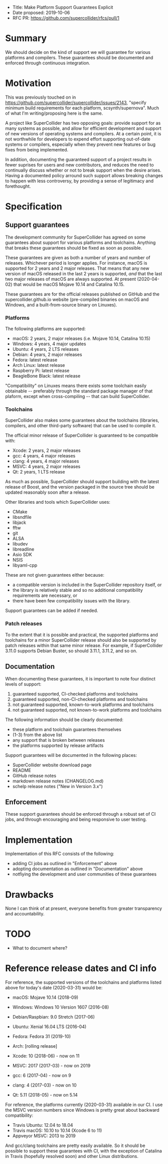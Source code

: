 - Title: Make Platform Support Guarantees Explicit
- Date proposed: 2019-10-06
- RFC PR: https://github.com/supercollider/rfcs/pull/1

# Summary

We should decide on the kind of support we will guarantee for various platforms and compilers. These guarantees should
be documented and enforced through continuous integration.

# Motivation

This was previously touched on in https://github.com/supercollider/supercollider/issues/2143, "specify minimum build
requirements for each platform, scsynth/supernova". Much of what I'm writing/proposing here is the same.

A project like SuperCollider has two opposing goals: provide support for as many systems as possible, and allow for
efficient development and support of new versions of operating systems and compilers. At a certain point, it is not
worthwhile for developers to expend effort supporting out-of-date systems or compilers, especially when they prevent
new features or bug fixes from being implemented.

In addition, documenting the guaranteed support of a project results in fewer suprises for users and new contributors,
and reduces the need to continually discuss whether or not to break support when the desire arises. Having a
documented policy arround such support allows breaking changes to happen with less controversy, by providing a sense
of legitimacy and forethought.

# Specification

## Support guarantees

The development community for SuperCollider has agreed on some guarantees about support for various platforms and
toolchains. Anything that breaks these guarantees should be fixed as soon as possible.

These guarantees are given as both a number of years and number of releases. Whichever period is longer applies. For
instance, macOS is supported for 2 years and 2 major releases. That means that any new version of macOS released in
the last 2 years is supported, _and_ that the last two major releases of macOS are always supported. At
present (2020-04-02) that would be macOS Mojave 10.14 and Catalina 10.15.

These guarantees are for the official releases published on GitHub and the supercollider.github.io website
(pre-compiled binaries on macOS and Windows, and a built-from-source binary on Linuxes).

### Platforms

The following platforms are supported:
- macOS: 2 years, 2 major releases (i.e. Mojave 10.14, Catalina 10.15)
- Windows: 4 years, 4 major updates
- Ubuntu: 4 years, 2 LTS releases
- Debian: 4 years, 2 major releases
- Fedora: latest release
- Arch Linux: latest release
- Raspberry Pi: latest release
- BeagleBone Black: latest release

"Compatibility" on Linuxes means there exists some toolchain easily obtainable -- preferably through the standard
package manager of that plaform, except when cross-compiling -- that can build SuperCollider.

### Toolchains

SuperCollider also makes some guarantees about the toolchains (libraries, compilers, and other third-party software)
that can be used to compile it.

The official minor release of SuperCollider is guaranteed to be compatible with:
- Xcode: 2 years, 2 major releases
- gcc: 4 years, 4 major releases
- clang: 4 years, 4 major releases
- MSVC: 4 years, 2 major releases
- Qt: 2 years, 1 LTS release

As much as possible, SuperCollider should support building with the latest release of Boost, and the version packaged
in the source tree should be updated reasonably soon after a release.

Other libraries and tools which SuperCollider uses:
- CMake
- libsndfile
- libjack
- fftw
- git
- ALSA
- libudev
- libreadline
- Asio SDK
- NSIS
- libyaml-cpp

These are not given guarantees either because:
- a compatible version is included in the SuperCollider repository itself, or
- the library is relatively stable and so no additional compatibility requirements are necessary, or
- there have been few compatibility issues with the library.

Support guarantees can be added if needed.

### Patch releases

To the extent that it is possible and practical, the supported platforms and toolchains for a minor SuperCollider
release should also be supported by patch releases within that same minor release. For example, if SuperCollider
3.11.0 supports Debian Buster, so should 3.11.1, 3.11.2, and so on.

## Documentation

When documenting these guarantees, it is important to note four distinct levels of support:
1. guaranteed supported, CI-checked platforms and toolchains
2. guaranteed supported, non-CI-checked platforms and toolchains
3. not guaranteed supported, known-to-work platforms and toolchains
4. not guaranteed supported, not known-to-work platforms and toolchains

The following information should be clearly documented:
- these platform and toolchain guarantees themselves
- (1-3) from the above list
- any support that is broken between releases
- the platforms supported by release artifacts

Support guarantees will be documented in the following places:
- SuperCollider website download page
- README
- GitHub release notes
- markdown release notes (CHANGELOG.md)
- schelp release notes ("New in Version 3.x")

## Enforcement

These support guarantees should be enforced through a robust set of CI jobs, and through encouraging and being
responsive to user testing.

# Implementation

Implementation of this RFC consists of the following:
- adding CI jobs as outlined in "Enforcement" above
- adopting documentation as outlined in "Documentation" above
- notfiying the development and user communities of these guarantees

# Drawbacks

None I can think of at present, everyone benefits from greater transparency and accountability.

# TODO

- What to document where?

# Reference release dates and CI info

For reference, the supported versions of the toolchains and platforms listed above for today's date (2020-03-31)
would be:

- macOS: Mojave 10.14 (2018-09)
- Windows: Windows 10 Version 1607 (2016-08)
- Debian/Raspbian: 9.0 Stretch (2017-06)
- Ubuntu: Xenial 16.04 LTS (2016-04)
- Fedora: Fedora 31 (2019-10)
- Arch: [rolling release]

- Xcode: 10 (2018-06) - now on 11
- MSVC: 2017 (2017-03) - now on 2019
- gcc: 6 (2017-04) - now on 9
- clang: 4 (2017-03) - now on 10
- Qt: 5.11 (2018-05) - now on 5.14

For reference, the platforms currently (2020-03-31) available in our CI. I use the MSVC version numbers since Windows
is pretty great about backward compatibility:
- Travis Ubuntu: 12.04 to 18.04
- Travis macOS: 10.10 to 10.14 (Xcode 6 to 11)
- Appveyor MSVC: 2013 to 2019

And gcc/clang toolchains are pretty easily available. So it should be possible to support these guarantees with CI,
with the exception of Catalina in Travis (hopefully resolved soon) and other Linux distributions.
